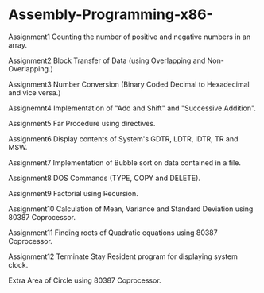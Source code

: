 # Assembly-Programming-x86-

Assignment1
Counting the number of positive and negative numbers in an array.

Assignment2
Block Transfer of Data (using Overlapping and Non-Overlapping.)

Assignment3
Number Conversion (Binary Coded Decimal to Hexadecimal and vice versa.)

Assignemnt4
Implementation of "Add and Shift" and "Successive Addition".

Assignment5
Far Procedure using directives.

Assignment6
Display contents of System's GDTR, LDTR, IDTR, TR and MSW.

Assignment7
Implementation of Bubble sort on data contained in a file.

Assignment8
DOS Commands (TYPE, COPY and DELETE).

Assignment9
Factorial using Recursion.

Assignment10
Calculation of Mean, Variance and Standard Deviation using 80387 Coprocessor.

Assignment11
Finding roots of Quadratic equations using 80387 Coprocessor.

Assignment12
Terminate Stay Resident program for displaying system clock.

Extra
Area of Circle using 80387 Coprocessor.

